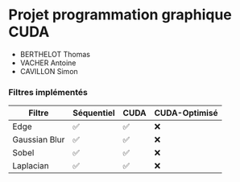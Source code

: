 # Projet programmation graphique CUDA

- BERTHELOT Thomas
- VACHER Antoine
- CAVILLON Simon


### Filtres implémentés

|**Filtre**|**Séquentiel**|**CUDA**|**CUDA-Optimisé**|
|-------|-----------|---------|--------|
|Edge| ✅ | ✅ | ❌ |
|Gaussian Blur | ✅ | ✅ | ❌ |
|Sobel | ✅ | ✅ | ❌ |
|Laplacian | ✅ | ✅ | ❌ |
